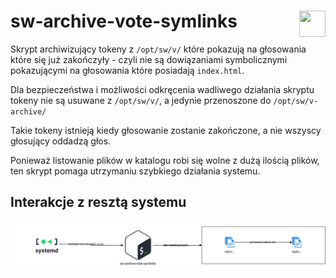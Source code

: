 # sw-archive-vote-symlinks <img src="../static/logo-with-embedded-font/logo-simple.png" align="right" height="42px" width="42px">

Skrypt archiwizujący tokeny z `/opt/sw/v/` które pokazują na głosowania które się już zakończyły - czyli nie są dowiązaniami symbolicznymi pokazującymi na głosowania które posiadają `index.html`.

Dla bezpieczeństwa i możliwości odkręcenia wadliwego działania skryptu tokeny nie są usuwane z `/opt/sw/v/`, a jedynie przenoszone do `/opt/sw/v-archive/`

Takie tokeny istnieją kiedy głosowanie zostanie zakończone, a nie wszyscy głosujący oddadzą głos.

Ponieważ listowanie plików w katalogu robi się wolne z dużą ilością plików, ten skrypt pomaga utrzymaniu szybkiego działania systemu.

## Interakcje z resztą systemu

![](.images/interactions-sw-archive-vote-symlinks.png)
